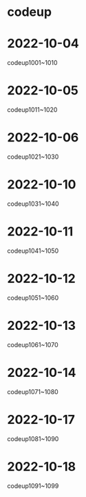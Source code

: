 # codeup

# 2022-10-04 
codeup1001~1010

# 2022-10-05 
codeup1011~1020

# 2022-10-06
codeup1021~1030

# 2022-10-10
codeup1031~1040

# 2022-10-11
codeup1041~1050

# 2022-10-12
codeup1051~1060

# 2022-10-13
codeup1061~1070

# 2022-10-14
codeup1071~1080

# 2022-10-17
codeup1081~1090

# 2022-10-18
codeup1091~1099
